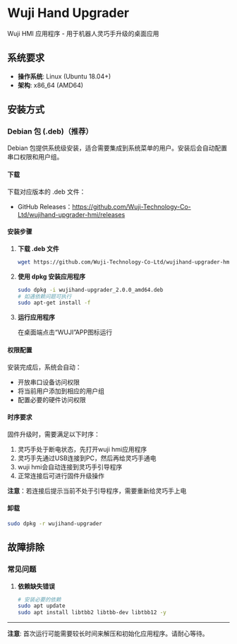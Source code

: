 # Wuji Hand Upgrader

Wuji HMI 应用程序 - 用于机器人灵巧手升级的桌面应用

## 系统要求

- **操作系统**: Linux (Ubuntu 18.04+)
- **架构**: x86_64 (AMD64)

## 安装方式

### Debian 包 (.deb)（推荐）

Debian 包提供系统级安装，适合需要集成到系统菜单的用户。安装后会自动配置串口权限和用户组。

#### 下载
下载对应版本的 .deb 文件：
- GitHub Releases：https://github.com/Wuji-Technology-Co-Ltd/wujihand-upgrader-hmi/releases

#### 安装步骤

1. **下载 .deb 文件**
   ```bash
   wget https://github.com/Wuji-Technology-Co-Ltd/wujihand-upgrader-hmi/releases/download/v2.0.0/wujihand-upgrader_2.0.0_amd64.deb
   ```

2. **使用 dpkg 安装应用程序**
   ```bash
   sudo dpkg -i wujihand-upgrader_2.0.0_amd64.deb
   # 如遇依赖问题可执行
   sudo apt-get install -f
   ```

3. **运行应用程序**
   
   在桌面端点击“WUJI”APP图标运行

#### 权限配置
安装完成后，系统会自动：
- 开放串口设备访问权限
- 将当前用户添加到相应的用户组
- 配置必要的硬件访问权限

#### 时序要求
固件升级时，需要满足以下时序：
1. 灵巧手处于断电状态，先打开wuji hmi应用程序
2. 灵巧手先通过USB连接到PC，然后再给灵巧手通电
3. wuji hmi会自动连接到灵巧手引导程序
4. 正常连接后可进行固件升级操作

**注意**：若连接后提示当前不处于引导程序，需要重新给灵巧手上电

#### 卸载
```bash
sudo dpkg -r wujihand-upgrader
```

## 故障排除

### 常见问题

1. **依赖缺失错误**
   ```bash
   # 安装必要的依赖
   sudo apt update
   sudo apt install libtbb2 libtbb-dev libtbb12 -y
   ```
---

**注意**: 首次运行可能需要较长时间来解压和初始化应用程序。请耐心等待。



